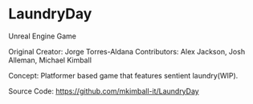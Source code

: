 # LaundryDay
Unreal Engine Game

Original Creator: Jorge Torres-Aldana
Contributors: Alex Jackson, Josh Alleman, Michael Kimball

Concept: Platformer based game that features sentient laundry(WIP).

Source Code: https://github.com/mkimball-it/LaundryDay

